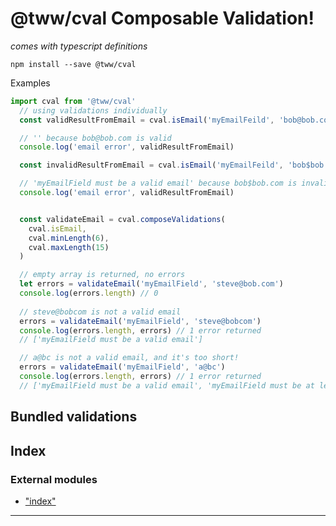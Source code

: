 
# @tww/cval Composable Validation!
_comes with typescript definitions_

`npm install --save @tww/cval`

Examples
```js
import cval from '@tww/cval'
  // using validations individually
  const validResultFromEmail = cval.isEmail('myEmailFeild', 'bob@bob.com')

  // '' because bob@bob.com is valid
  console.log('email error', validResultFromEmail)

  const invalidResultFromEmail = cval.isEmail('myEmailFeild', 'bob$bob.com')

  // 'myEmailField must be a valid email' because bob$bob.com is invalid
  console.log('email error', validResultFromEmail)


  const validateEmail = cval.composeValidations(
    cval.isEmail,
    cval.minLength(6),
    cval.maxLength(15)
  )

  // empty array is returned, no errors
  let errors = validateEmail('myEmailField', 'steve@bob.com')
  console.log(errors.length) // 0 
  
  // steve@bobcom is not a valid email
  errors = validateEmail('myEmailField', 'steve@bobcom')
  console.log(errors.length, errors) // 1 error returned
  // ['myEmailField must be a valid email'] 

  // a@bc is not a valid email, and it's too short!
  errors = validateEmail('myEmailField', 'a@bc')
  console.log(errors.length, errors) // 1 error returned
  // ['myEmailField must be a valid email', 'myEmailField must be at least 9 characters'] 

```

## Bundled validations





## Index

### External modules

* ["index"](modules/_index_.md)



---
